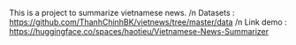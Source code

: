 This is a project to summarize vietnamese news. /n
Datasets : https://github.com/ThanhChinhBK/vietnews/tree/master/data /n
Link demo : https://huggingface.co/spaces/haotieu/Vietnamese-News-Summarizer
